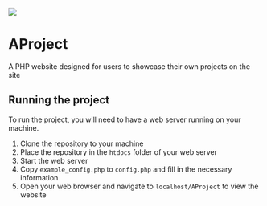 ![]([https://github.com/YourKalamity/AProject/blob/master/images/ap.svg](https://raw.githubusercontent.com/YourKalamity/AProject/ed239512a59a655758d5c61a7b144ffcedf86bc7/img/ap.svg))
# AProject
A PHP website designed for users to showcase their own projects on the site

## Running the project

To run the project, you will need to have a web server running on your machine.

1. Clone the repository to your machine
2. Place the repository in the `htdocs` folder of your web server
3. Start the web server
4. Copy `example_config.php` to `config.php` and fill in the necessary information
5. Open your web browser and navigate to `localhost/AProject` to view the website

